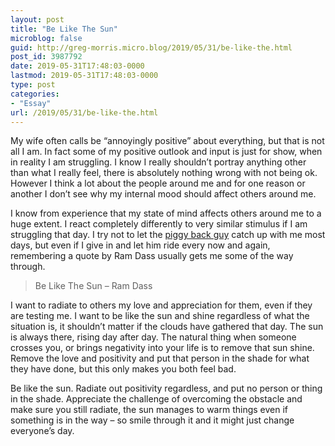 ```yaml
---
layout: post
title: "Be Like The Sun"
microblog: false
guid: http://greg-morris.micro.blog/2019/05/31/be-like-the.html
post_id: 3987792
date: 2019-05-31T17:48:03-0000
lastmod: 2019-05-31T17:48:03-0000
type: post
categories:
- "Essay"
url: /2019/05/31/be-like-the.html
---
```

<p>My wife often calls be “annoyingly positive” about everything, but that is not all I am. In fact some of my positive outlook and input is just for show, when in reality I am struggling. I know I really shouldn’t portray anything other than what I really feel, there is absolutely nothing wrong with not being ok. However I think a lot about the people around me and for one reason or another I don’t see why my internal mood should affect others around me.</p><p>I know from experience that my state of mind affects others around me to a huge extent. I react completely differently to very similar stimulus if I am struggling that day. I try not to let the <a href="https://www.patrickrhone.net/the-piggyback-guy/">piggy back guy</a> catch up with me most days, but even if I give in and let him ride every now and again, remembering a quote by Ram Dass usually gets me some of the way through.</p><blockquote>Be Like The Sun – Ram Dass</blockquote><p>I want to radiate to others my love and appreciation for them, even if they are testing me. I want to be like the sun and shine regardless of what the situation is, it shouldn’t matter if the clouds have gathered that day. The sun is always there, rising day after day. The natural thing when someone crosses you, or brings negativity into your life is to remove that sun shine. Remove the love and positivity and put that person in the shade for what they have done, but this only makes you both feel bad.</p><p>Be like the sun. Radiate out positivity regardless, and put no person or thing in the shade. Appreciate the challenge of overcoming the obstacle and make sure you still radiate, the sun manages to warm things even if something is in the way – so smile through it and it might just change everyone’s day.</p>
